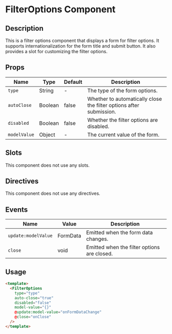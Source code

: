 # FilterOptions Component

## Description

This is a filter options component that displays a form for filter options.
It supports internationalization for the form title and submit button.
It also provides a slot for customizing the filter options.

## Props

| Name | Type | Default | Description |
| ---- | ---- | ------- | ----------- |
| `type` | String | - | The type of the form options. |
| `autoClose` | Boolean | false | Whether to automatically close the filter options after submission. |
| `disabled` | Boolean | false | Whether the filter options are disabled. |
| `modelValue` | Object | - | The current value of the form. |

## Slots

This component does not use any slots.

## Directives

This component does not use any directives.

## Events

| Name | Value | Description |
| ---- | ----- | ----------- |
| `update:modelValue` | FormData | Emitted when the form data changes. |
| `close` | void | Emitted when the filter options are closed. |

## Usage

```html
<template>
  <FilterOptions
    type="type"
    auto-close="true"
    disabled="false"
    model-value="{}"
    @update:model-value="onFormDataChange"
    @close="onClose"
  />
</template>
```
